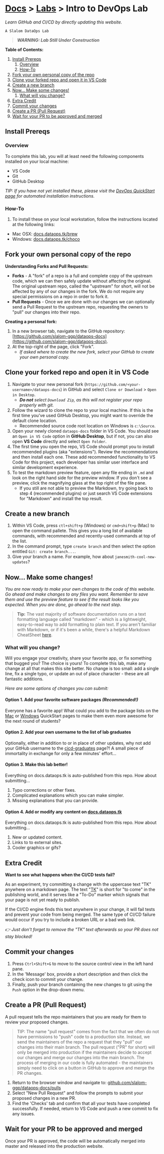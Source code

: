 # [Docs](../README.md) > [Labs](./index.md) > **Intro to DevOps Lab**

_Learn GitHub and CI/CD by directly updating this website._

`A Slalom DataOps Lab`

> _**WARNING: Lab Still Under Construction**_

**Table of Contents:**

1. [Install Prereqs](#install-prereqs)
   1. [Overview](#overview)
   2. [How-To](#how-to)
2. [Fork your own personal copy of the repo](#fork-your-own-personal-copy-of-the-repo)
3. [Clone your forked repo and open it in VS Code](#clone-your-forked-repo-and-open-it-in-vs-code)
4. [Create a new branch](#create-a-new-branch)
5. [Now... Make some changes!](#now-make-some-changes)
   1. [What will you change?](#what-will-you-change)
6. [Extra Credit](#extra-credit)
7. [Commit your changes](#commit-your-changes)
8. [Create a PR (Pull Request)](#create-a-pr-pull-request)
9. [Wait for your PR to be approved and merged](#wait-for-your-pr-to-be-approved-and-merged)

## Install Prereqs

### Overview

To complete this lab, you will at least need the following components installed on your local machine:

- VS Code
- Git
- GitHub Desktop

_TIP: If you have not yet installed these, please visit the [DevOps QuickStart page](../setup.html) for automated installation instructions._

### How-To

1. To install these on your local workstation, follow the instructions located at the following links:

- Mac OSX: [docs.dataops.tk/brew](https://docs.dataops.tk/brew)
- Windows: [docs.dataops.tk/choco](https://docs.dataops.tk/choco)

## Fork your own personal copy of the repo

**Understanding Forks and Pull Requests:**

- **Forks** - A "fork" of a repo is a full and complete copy of the upstream code, which we can then safely update without affecting the original. The original upstream repo, called the "upstream" for short, will not be affected by any of our changes in the fork. We do not require any special permissions on a repo in order to fork it.
- **Pull Requests** - Once we are done with our changes we can optionally send a Pull Request to the upstream repo, requesting the owners to "pull" our changes into their repo.

**Creating a personal fork:**

1. In a new browser tab, navigate to the GitHub repository: [https://github.com/slalom-ggp/dataops-docs](https://github.com/slalom-ggp/dataops-docs).
2. At the top-right of the page, click "Fork".
   - _If asked where to create the new fork, select your GitHub to create your own personal copy._

## Clone your forked repo and open it in VS Code

1. Navigate to your new personal fork (`https://github.com/<your-username>/dataops-docs`) in GitHub and select `Clone or Download` > `Open in Desktop`.
   - _**Do not** select `Download Zip`, as this will not register your repo properly with git._
2. Follow the wizard to clone the repo to your local machine. If this is the first time you've used GitHub Desktop, you might want to override the default clone location.
   - Recommended source code root location on Windows is `c:\Source`.
3. Open your newly cloned `dataops-docs` folder in VS Code. You should see an `Open in VS Code` option in **GitHub Desktop**, but if not, you can also open **VS Code** directly and select `Open Folder`.
4. The first time you open the repo, VS Code should prompt you to install recommended plugins (aka "extensions"). Review the recommendations and then install each one. These add recommended functionality to VS Code for this project, each developer has similar user interface and similar development experience.
5. To test the markdown preview feature, open any file ending in `.md` and look on the right hand side for the preview window. If you don't see a preview, click the magnifying glass at the top right of the file pane.
   - If you still are not able to preview the Markdown, try going back to step 4 (recommended plugins) or just search VS Code extensions for "Markdown" and install the top result.

## Create a new branch

1. Within VS Code, press `ctl+shift+p` (Windows) or `cmd+shift+p` (Mac) to open the command pallete. This gives you a long list of available commands, with recommended and recently-used commands at top of the list.
2. In the command prompt, type `create branch` and then select the option entitled `Git: create branch...`.
3. Give your branch a name. For example, how about `janesmith-cool-new-updates`?

## Now... Make some changes!

_You are now ready to make your own changes to the code of this website. Go ahead and make changes to any files you want. Remember to save them and use the preview feature to see if the result looks like you expected. When you are done, go ahead to the next step._

> **Tip:** The vast majority of software documentation runs on a text formatting language called "markdown" - which is a lightweight, easy-to-read way to add formatting to plain text. If you aren't familiar with Markdown, or if it's been a while, there's a helpful Markdown CheatSheet [here](https://res.cloudinary.com/practicaldev/image/fetch/s--2rTn_7XO--/c_limit%2Cf_auto%2Cfl_progressive%2Cq_auto%2Cw_880/https://dev-to-uploads.s3.amazonaws.com/i/5zhubbpov3m3ly9a1t9c.png).

### What will you change?

Will you engage your creativity, share your favorite app, or fix something that bugged you? The choice is yours! To complete this lab, make any change at all that makes this site better. No change is too small: add a single line, fix a single typo, or update an out of place character - these are all fantastic additions.

_Here are some options of changes you can submit:_

#### Option 1. Add your favorite software packages _(Recommended!)_

Everyone has a favorite app! What could you add to the package lists on the [Mac](../mac_development.md) or [Windows](../windows_development.md) QuickStart pages to make them even more awesome for the next round of students?

#### Option 2. Add your own username to the list of lab graduates

Optionally, either in addition to or in place of other updates, why not add your GitHub username to the [cicd-graduates](cicd-graduates.md) page?! A small piece of immortality in exchange for only a few minutes' effort...

#### Option 3. Make this lab better!

Everything on docs.dataops.tk is auto-published from this repo. How about submitting...

1. Typo corrections or other fixes.
2. Complicated explanations which you can make simpler.
3. Missing explanations that you can provide.

#### Option 4. Add or modify any content on [docs.dataops.tk](https://docs.dataops.tk)

Everything on docs.dataops.tk is auto-published from this repo. How about submitting...

1. New or updated content.
2. Links to to external sites.
3. Cooler graphics or gifs?

## Extra Credit

**Want to see what happens when the CI/CD tests fail?**

As an experiment, try committing a change with the uppercase text "T<!--- splitter -->K" anywhere on a markdown page. The text "[T<!--- splitter -->K](https://en.wikipedia.org/wiki/To_come_(publishing))" is short for "to come" in the publishing world, and it serves like a "To-Do" marker which signals that your page is not yet ready to publish.

If the CI/CD engine finds this text anywhere in your change, it will fail tests and prevent your code from being merged. The same type of CI/CD failure would occur if you try to include a broken URL or a bad web link.

*👉 Just don't forget to remove the "T<!--- splitter -->K" text afterwards so your PR does not stay blocked!*

## Commit your changes

1. Press `Ctrl+Shift+G` to move to the source control view in the left hand pane.
2. In the 'Message' box, provide a short description and then click the check icon to commit your change.
3. Finally, push your branch containing the new changes to git using the `Push` option in the drop-down menu.

## Create a PR (Pull Request)

A pull request tells the repo maintainers that you are ready for them to review your proposed changes.

> TIP: The name "pull request" comes from the fact that we often do not have permissions to "push" code to a production site. Instead, we send the maintainers of the repo a request that they "pull" our changes into their main branch. The pull request ("PR" for short) will only be merged into production if the maintainers decide to accept our changes and merge our changes into the main branch. The process of merging in our code is fully automated - the maintainers simply need to click on a button in GitHub to approve and merge the PR changes.

1. Return to the browser window and navigate to: [github.com/slalom-ggp/dataops-docs/pulls](https://github.com/slalom-ggp/dataops-docs/pulls)
2. Select "New Pull Request" and follow the prompts to submit your proposed changes in a new PR.
3. Find the 'Checks' tab and confirm that all your tests have completed successfully. If needed, return to VS Code and push a new commit to fix any issues.

## Wait for your PR to be approved and merged

Once your PR is approved, the code will be automatically merged into master and released into the production website.
